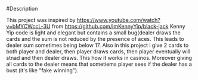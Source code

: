 #Description

This project was inspired by https://www.youtube.com/watch?v=bMYCWccL-3U from https://github.com/ImKennyYip/black-jack
Kenny Yip code is light and elegant but contains a small bug(dealer draws the cards and the sum is not reduced by the presence of aces. This leads to dealer sum sometimes being below 17. Also in this project i give 2 cards to both player and dealer, then player draws cards, then player eventually will stnad and then dealer draws. This how it works in casinos. Moreover giving all cards to the dealer means that sometiems player sees if the dealer has a bust (it's like "fake winning").
